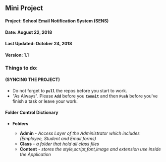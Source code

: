 ## Mini Project
#### Project: School Email Notification System (SENS)
#### Date: August 22, 2018
#### Last Updated: October 24, 2018
#### Version: 1.1

### Things to do:
####   (SYNCING THE PROJECT)   
+ Do not forget to **`pull`** the repos before you start to work.
+ "As Always". Please **`Add`** before you **`Commit`** and then **`Push`** before you've finish a task or leave your work.

#### Folder Control Dictionary
+ **Folders** 
	
	+ **Admin** - *Access Layer of the Administrator which includes (Employee, Student and Email forms)*		      
	+ **Class** - *a folder that hold all class files*	          
	+ **Content** - *stores the style,script,font,image and extension use inside the Application*

